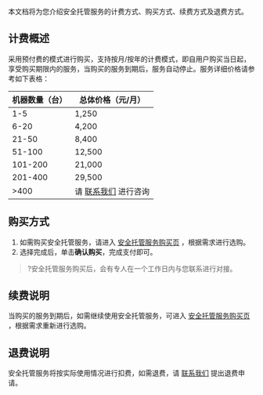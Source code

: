 本文档将为您介绍安全托管服务的计费方式、购买方式、续费方式及退费方式。
## 计费概述
采用预付费的模式进行购买，支持按月/按年的计费模式，即自用户购买当日起，享受购买期限内的服务，当购买的服务到期后，服务自动停止。服务详细价格请参考如下表格：
<table>
<thead>
<tr>
<th>机器数量（台）</th>
<th>总体价格（元/月）</th>
</tr>
</thead>
<tbody><tr>
<td>1-5</td>
<td>1,250</td>
</tr>
<tr>
<td>6-20</td>
<td>4,200</td>
</tr>
<tr>
<td>21-50</td>
<td>8,400</td>
</tr>
<tr>
<td>51-100</td>
<td>12,500</td>
</tr>
<tr>
<td>101-200</td>
<td>21,000</td>
</tr>
<tr>
<td>201-400</td>
<td>29,500</td>
</tr>
<tr>
<td>&gt;400</td>
<td>请 <a href="https://cloud.tencent.com/act/event/connect-service#/">联系我们</a> 进行咨询</td>
</tr>
</tbody></table>

## 购买方式
1. 如需购买安全托管服务，请进入 [安全托管服务购买页](https://buy.cloud.tencent.com/mss) ，根据需求进行选购。
2. 选择完成后，单击**确认购买**，完成支付即可。
>?安全托管服务购买后，会有专人在一个工作日内与您联系进行对接。

## 续费说明
当购买的服务到期后，如需继续使用安全托管服务，可进入 [安全托管服务购买页](https://buy.cloud.tencent.com/mss) ，根据需求重新进行选购。

## 退费说明
安全托管服务将按实际使用情况进行扣费，如需退费，请 [联系我们](https://cloud.tencent.com/act/event/connect-service) 提出退费申请。
